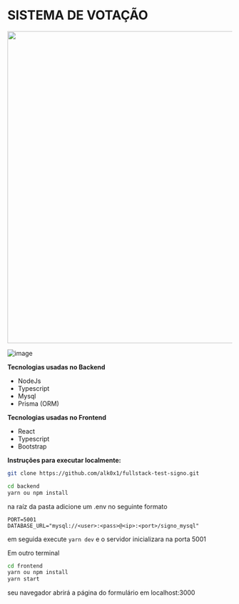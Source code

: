 # SISTEMA DE VOTAÇÃO


<img src="https://user-images.githubusercontent.com/59076746/195950593-05b1314c-11bf-475f-9c03-32fc9fb0c409.png" width="700x700">

![image](https://user-images.githubusercontent.com/59076746/195956623-ce67f096-7b28-4240-96ed-1928ae51b2d7.png)


<b>Tecnologias usadas no Backend</b>
- NodeJs
- Typescript
- Mysql
- Prisma (ORM)

<b>Tecnologias usadas no Frontend</b>
- React
- Typescript
- Bootstrap

<b>Instruções para executar localmente:</b>

```bash
git clone https://github.com/alk0x1/fullstack-test-signo.git

cd backend
yarn ou npm install
```
na raíz da pasta adicione um .env no seguinte formato
```env
PORT=5001
DATABASE_URL="mysql://<user>:<pass>@<ip>:<port>/signo_mysql"
```
em seguida execute ```yarn dev``` e o servidor inicializara na porta 5001

Em outro terminal
```bash
cd frontend
yarn ou npm install
yarn start
```
seu navegador abrirá a página do formulário em localhost:3000
